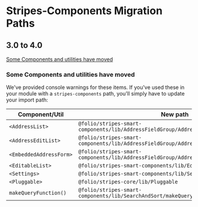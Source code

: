 # Stripes-Components Migration Paths
## 3.0 to 4.0
[Some Components and utilities have moved](#some-components-and-utilities-have-moved)
### Some Components and utilities have moved
We've provided console warnings for these items. If you've used these in your module with a `stripes-components` path, you'll simply have to update your import path:

Component/Util | New path
-- | --
`<AddressList>` | `@folio/stripes-smart-components/lib/AddressFieldGroup/AddressList`
`<AddressEditList>` | `@folio/stripes-smart-components/lib/AddressFieldGroup/AddressEdit/AddressEditList` 
`<EmbeddedAddressForm>` | `@folio/stripes-smart-components/lib/AddressFieldGroup/AddressEdit/EmbeddedAddressForm`
`<EditableList>` | `@folio/stripes-smart-components/lib/EditableList`
`<Settings>` | `@folio/stripes-smart-components/lib/Settings`
`<Pluggable>`  | `@folio/stripes-core/lib/Pluggable`
`makeQueryFunction()` | `@folio/stripes-smart-components/lib/SearchAndSort/makeQueryFunction`



